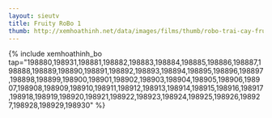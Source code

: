 ```yaml
---
layout: sieutv
title: Fruity RoBo 1
thumb: http://xemhoathinh.net/data/images/films/thumb/robo-trai-cay-fruity-robo-2010.jpg
---
```

{% include xemhoathinh_bo tap="198880,198931,198881,198882,198883,198884,198885,198886,198887,198888,198889,198890,198891,198892,198893,198894,198895,198896,198897,198898,198899,198900,198901,198902,198903,198904,198905,198906,198907,198908,198909,198910,198911,198912,198913,198914,198915,198916,198917,198918,198919,198920,198921,198922,198923,198924,198925,198926,198927,198928,198929,198930" %} 
